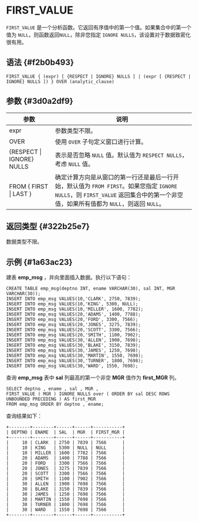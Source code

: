 FIRST_VALUE 
================================



`FIRST_VALUE` 是一个分析函数。它返回有序值中的第一个值。如果集合中的第一个值为 `NULL`，则函数返回`NULL`，除非您指定 `IGNORE NULLS`，该设置对于数据致密化很有用。

语法 {#f2b0b493}
--------------

    FIRST_VALUE { (expr) [ {RESPECT | IGNORE} NULLS ] | (expr [ {RESPECT | IGNORE} NULLS ]) } OVER (analytic_clause)



参数 {#3d0a2df9}
--------------



|            参数             |                                                          说明                                                           |
|---------------------------|-----------------------------------------------------------------------------------------------------------------------|
| expr                      | 参数类型不限。                                                                                                               |
| OVER                      | 使用 `OVER` 子句定义窗口进行计算。                                                                                                 |
| {RESPECT \| IGNORE} NULLS | 表示是否忽略 `NULL` 值。默认值为 `RESPECT NULLS`，考虑 `NULL` 值。                                                                     |
| FROM { FIRST \| LAST }    | 确定计算方向是从窗口的第一行还是最后一行开始，默认值为 `FROM FIRST`。如果您指定 `IGNORE NULLS`，则 `FIRST_VALUE` 返回集合中的第一个非空值，如果所有值都为 `NULL`，则返回 `NULL`。 |



返回类型 {#322b25e7}
----------------

数据类型不限。

示例 {#1a63ac23}
--------------

建表 **emp_msg** ，并向里面插入数据。执行以下语句：

    CREATE TABLE emp_msg(deptno INT, ename VARCHAR(30), sal INT, MGR VARCHAR(30));
    INSERT INTO emp_msg VALUES(10,'CLARK', 2750, 7839);       
    INSERT INTO emp_msg VALUES(10,'KING', 5300, NULL);       
    INSERT INTO emp_msg VALUES(10,'MILLER', 1600, 7782);        
    INSERT INTO emp_msg VALUES(20,'ADAMS', 1400, 7788);       
    INSERT INTO emp_msg VALUES(20,'FORD', 3300, 7566);      
    INSERT INTO emp_msg VALUES(20,'JONES', 3275, 7839);      
    INSERT INTO emp_msg VALUES(20,'SCOTT', 3300, 7566);    
    INSERT INTO emp_msg VALUES(20,'SMITH', 1100, 7902);   
    INSERT INTO emp_msg VALUES(30,'ALLEN', 1900, 7698); 
    INSERT INTO emp_msg VALUES(30,'BLAKE', 3150, 7839); 
    INSERT INTO emp_msg VALUES(30,'JAMES', 1250, 7698); 
    INSERT INTO emp_msg VALUES(30,'MARTIN', 1550, 7698);
    INSERT INTO emp_msg VALUES(30,'TURNER', 1800, 7698);
    INSERT INTO emp_msg VALUES(30,'WARD', 1550, 7698);



查询 **emp_msg** 表中 **sal** 列最高的第一个非空 **MGR** 值作为 **first_MGR** 列。

    SELECT deptno , ename , sal , MGR ,
    FIRST_VALUE ( MGR ) IGNORE NULLS over ( ORDER BY sal DESC ROWS UNBOUNDED PRECEDING ) AS first_MGR 
    FROM emp_msg ORDER BY deptno , ename;



查询结果如下：

    +--------+--------+------+------+-----------+
    | DEPTNO | ENAME  | SAL  | MGR  | FIRST_MGR |
    +--------+--------+------+------+-----------+
    |     10 | CLARK  | 2750 | 7839 | 7566      |
    |     10 | KING   | 5300 | NULL | NULL      |
    |     10 | MILLER | 1600 | 7782 | 7566      |
    |     20 | ADAMS  | 1400 | 7788 | 7566      |
    |     20 | FORD   | 3300 | 7566 | 7566      |
    |     20 | JONES  | 3275 | 7839 | 7566      |
    |     20 | SCOTT  | 3300 | 7566 | 7566      |
    |     20 | SMITH  | 1100 | 7902 | 7566      |
    |     30 | ALLEN  | 1900 | 7698 | 7566      |
    |     30 | BLAKE  | 3150 | 7839 | 7566      |
    |     30 | JAMES  | 1250 | 7698 | 7566      |
    |     30 | MARTIN | 1550 | 7698 | 7566      |
    |     30 | TURNER | 1800 | 7698 | 7566      |
    |     30 | WARD   | 1550 | 7698 | 7566      |
    +--------+--------+------+------+-----------+


